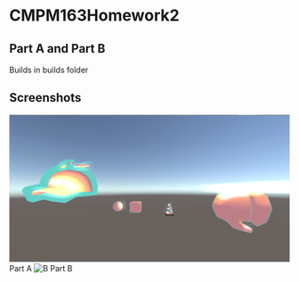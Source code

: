 # CMPM163Homework2
## Part A and Part B
Builds in builds folder

## Screenshots
![A](a.png)
Part A
![B](b.png)
Part B
